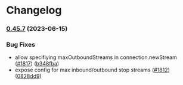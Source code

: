 # Changelog

### [0.45.7](https://www.github.com/maschad/js-libp2p/compare/v0.45.6...v0.45.7) (2023-06-15)


### Bug Fixes

* allow specifiying maxOutboundStreams in connection.newStream ([#1817](https://www.github.com/maschad/js-libp2p/issues/1817)) ([b348fba](https://www.github.com/maschad/js-libp2p/commit/b348fbaa7e16fd40f9a93e83a92c8152ad9e97e9))
* expose config for max inbound/outbound stop streams ([#1812](https://www.github.com/maschad/js-libp2p/issues/1812)) ([0828dd9](https://www.github.com/maschad/js-libp2p/commit/0828dd9167d0d1bd6218c7554fb9239f6fb0c19d))
